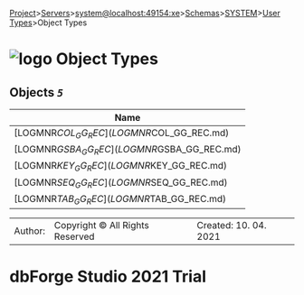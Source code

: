 [Project](../../../../../../startpage.md)>[Servers](../../../../../Servers.md)>[system@localhost:49154:xe](../../../../system@localhost_49154_xe.md)>[Schemas](../../../Databases.md)>[SYSTEM](../../SYSTEM.md)>[User Types](../UserTypes.md)>Object Types


# ![logo](../../../../../../Images/folder64.svg) Object Types



## <a name="#ObjectTypes"></a>Objects _`5`_
|Name|
|---|
|[LOGMNR$COL_GG_REC](LOGMNR$COL_GG_REC.md)|
|[LOGMNR$GSBA_GG_REC](LOGMNR$GSBA_GG_REC.md)|
|[LOGMNR$KEY_GG_REC](LOGMNR$KEY_GG_REC.md)|
|[LOGMNR$SEQ_GG_REC](LOGMNR$SEQ_GG_REC.md)|
|[LOGMNR$TAB_GG_REC](LOGMNR$TAB_GG_REC.md)|

||||
|---|---|---|
|Author: |Copyright © All Rights Reserved|Created: 10. 04. 2021|
# dbForge Studio 2021 Trial